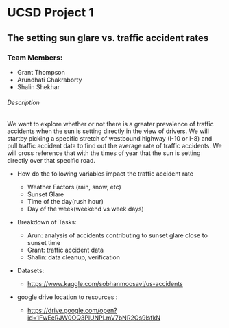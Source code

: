 # UCSD Project 1

## The setting sun glare vs. traffic accident rates
### Team Members:
* Grant Thompson
* Arundhati Chakraborty
* Shalin Shekhar

###### Description

We want to explore whether or not there is a greater prevalence of traffic accidents when the sun is setting directly in the view of drivers.  We will startby picking a specific stretch of westbound highway (I-10 or I-8) and pull traffic accident data to find out the average rate of traffic accidents.  We will cross reference that with the times of year that the sun is setting directly over that specific road.

* How do the following variables impact the traffic accident rate
  * Weather Factors (rain, snow, etc)
  * Sunset Glare
  * Time of the day(rush hour)
  * Day of the week(weekend vs week days)
  
* Breakdown of Tasks:
  * Arun: analysis of accidents contributing to sunset glare close to sunset time
  * Grant: traffic accident data
  * Shalin: data cleanup, verification
  
* Datasets:
  * https://www.kaggle.com/sobhanmoosavi/us-accidents

* google drive location to resources :
  * https://drive.google.com/open?id=1FwEeRJW0OQ3PlUNPLmV7bNR2Os9lsfkN
